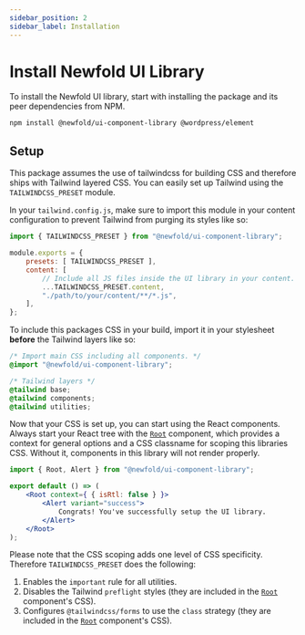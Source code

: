 ```yaml
---
sidebar_position: 2
sidebar_label: Installation
---
```



# Install Newfold UI Library
To install the Newfold UI library, start with installing the package and its peer dependencies from NPM.

```shell
npm install @newfold/ui-component-library @wordpress/element
```

## Setup
This package assumes the use of tailwindcss for building CSS and therefore ships with Tailwind layered CSS. You can easily set up Tailwind using the `TAILWINDCSS_PRESET` module.

In your `tailwind.config.js`, make sure to import this module in your content configuration to prevent Tailwind from purging its styles like so:

```js
import { TAILWINDCSS_PRESET } from "@newfold/ui-component-library";

module.exports = {
    presets: [ TAILWINDCSS_PRESET ],
    content: [
        // Include all JS files inside the UI library in your content.
        ...TAILWINDCSS_PRESET.content,
        "./path/to/your/content/**/*.js",
    ],
};
```

To include this packages CSS in your build, import it in your stylesheet **before** the Tailwind layers like so:

```css
/* Import main CSS including all components. */
@import "@newfold/ui-component-library";

/* Tailwind layers */
@tailwind base;
@tailwind components;
@tailwind utilities;
```

Now that your CSS is set up, you can start using the React components. Always start your React tree with the [`Root`](./components/root.mdx) component, which provides a context for general options and a CSS classname for scoping this libraries CSS. Without it, components in this library will not render properly.

```jsx
import { Root, Alert } from "@newfold/ui-component-library";

export default () => (
    <Root context={ { isRtl: false } }>
        <Alert variant="success">
            Congrats! You've successfully setup the UI library.
        </Alert>
    </Root>
);
```

Please note that the CSS scoping adds one level of CSS specificity. Therefore `TAILWINDCSS_PRESET` does the following:
1. Enables the `important` rule for all utilities.
2. Disables the Tailwind `preflight` styles (they are included in the [`Root`](./components/root.mdx) component's CSS).
3. Configures `@tailwindcss/forms` to use the `class` strategy (they are included in the [`Root`](./components/root.mdx) component's CSS).
